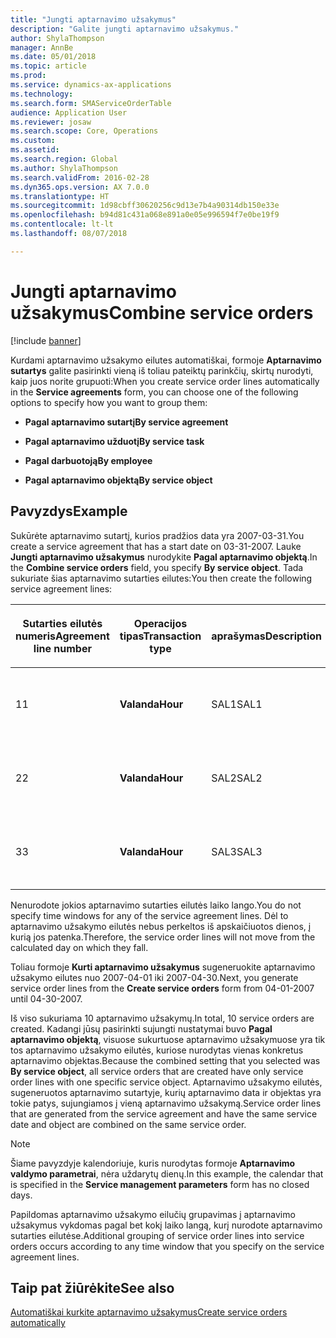 ```yaml
---
title: "Jungti aptarnavimo užsakymus"
description: "Galite jungti aptarnavimo užsakymus."
author: ShylaThompson
manager: AnnBe
ms.date: 05/01/2018
ms.topic: article
ms.prod: 
ms.service: dynamics-ax-applications
ms.technology: 
ms.search.form: SMAServiceOrderTable
audience: Application User
ms.reviewer: josaw
ms.search.scope: Core, Operations
ms.custom: 
ms.assetid: 
ms.search.region: Global
ms.author: ShylaThompson
ms.search.validFrom: 2016-02-28
ms.dyn365.ops.version: AX 7.0.0
ms.translationtype: HT
ms.sourcegitcommit: 1d98cbff30620256c9d13e7b4a90314db150e33e
ms.openlocfilehash: b94d81c431a068e891a0e05e996594f7e0be19f9
ms.contentlocale: lt-lt
ms.lasthandoff: 08/07/2018

---
```


# <a name="combine-service-orders"></a><span data-ttu-id="83c6e-103">Jungti aptarnavimo užsakymus</span><span class="sxs-lookup"><span data-stu-id="83c6e-103">Combine service orders</span></span>   

[!include [banner](../includes/banner.md)]


<span data-ttu-id="83c6e-104">Kurdami aptarnavimo užsakymo eilutes automatiškai, formoje **Aptarnavimo sutartys** galite pasirinkti vieną iš toliau pateiktų parinkčių, skirtų nurodyti, kaip juos norite grupuoti:</span><span class="sxs-lookup"><span data-stu-id="83c6e-104">When you create service order lines automatically in the **Service agreements** form, you can choose one of the following options to specify how you want to group them:</span></span>

  - <span data-ttu-id="83c6e-105">**Pagal aptarnavimo sutartį**</span><span class="sxs-lookup"><span data-stu-id="83c6e-105">**By service agreement**</span></span>

  - <span data-ttu-id="83c6e-106">**Pagal aptarnavimo užduotį**</span><span class="sxs-lookup"><span data-stu-id="83c6e-106">**By service task**</span></span>

  - <span data-ttu-id="83c6e-107">**Pagal darbuotoją**</span><span class="sxs-lookup"><span data-stu-id="83c6e-107">**By employee**</span></span>

  - <span data-ttu-id="83c6e-108">**Pagal aptarnavimo objektą**</span><span class="sxs-lookup"><span data-stu-id="83c6e-108">**By service object**</span></span>

## <a name="example"></a><span data-ttu-id="83c6e-109">Pavyzdys</span><span class="sxs-lookup"><span data-stu-id="83c6e-109">Example</span></span>

<span data-ttu-id="83c6e-110">Sukūrėte aptarnavimo sutartį, kurios pradžios data yra 2007-03-31.</span><span class="sxs-lookup"><span data-stu-id="83c6e-110">You create a service agreement that has a start date on 03-31-2007.</span></span> <span data-ttu-id="83c6e-111">Lauke **Jungti aptarnavimo užsakymus** nurodykite **Pagal aptarnavimo objektą**.</span><span class="sxs-lookup"><span data-stu-id="83c6e-111">In the **Combine service orders** field, you specify **By service object**.</span></span> <span data-ttu-id="83c6e-112">Tada sukuriate šias aptarnavimo sutarties eilutes:</span><span class="sxs-lookup"><span data-stu-id="83c6e-112">You then create the following service agreement lines:</span></span>

<table style="width:100%;">
<colgroup>
<col style="width: 16%" />
<col style="width: 16%" />
<col style="width: 16%" />
<col style="width: 16%" />
<col style="width: 16%" />
<col style="width: 16%" />
</colgroup>
<thead>
<tr class="header">
<th><p><span data-ttu-id="83c6e-113">Sutarties eilutės numeris</span><span class="sxs-lookup"><span data-stu-id="83c6e-113">Agreement line number</span></span></p></th>
<th><p><span data-ttu-id="83c6e-114">Operacijos tipas</span><span class="sxs-lookup"><span data-stu-id="83c6e-114">Transaction type</span></span></p></th>
<th><p><span data-ttu-id="83c6e-115">aprašymas</span><span class="sxs-lookup"><span data-stu-id="83c6e-115">Description</span></span></p></th>
<th><p><span data-ttu-id="83c6e-116">Intervalas</span><span class="sxs-lookup"><span data-stu-id="83c6e-116">Interval</span></span></p></th>
<th><p><span data-ttu-id="83c6e-117">Aptarnavimo objektas</span><span class="sxs-lookup"><span data-stu-id="83c6e-117">Service object</span></span></p></th>
<th><p><span data-ttu-id="83c6e-118">Pradžios data</span><span class="sxs-lookup"><span data-stu-id="83c6e-118">Start date</span></span></p></th>
</tr>
</thead>
<tbody>
<tr class="odd">
<td><p><span data-ttu-id="83c6e-119">1</span><span class="sxs-lookup"><span data-stu-id="83c6e-119">1</span></span></p></td>
<td><p><span data-ttu-id="83c6e-120"><strong>Valanda</strong></span><span class="sxs-lookup"><span data-stu-id="83c6e-120"><strong>Hour</strong></span></span></p></td>
<td><p><span data-ttu-id="83c6e-121">SAL1</span><span class="sxs-lookup"><span data-stu-id="83c6e-121">SAL1</span></span></p></td>
<td><p><span data-ttu-id="83c6e-122">Savaitinis</span><span class="sxs-lookup"><span data-stu-id="83c6e-122">Weekly</span></span></p></td>
<td><p><span data-ttu-id="83c6e-123">X-1</span><span class="sxs-lookup"><span data-stu-id="83c6e-123">X-1</span></span></p></td>
<td><p><span data-ttu-id="83c6e-124">2007-04-01</span><span class="sxs-lookup"><span data-stu-id="83c6e-124">04-01-2007</span></span></p></td>
</tr>
<tr class="even">
<td><p><span data-ttu-id="83c6e-125">2</span><span class="sxs-lookup"><span data-stu-id="83c6e-125">2</span></span></p></td>
<td><p><span data-ttu-id="83c6e-126"><strong>Valanda</strong></span><span class="sxs-lookup"><span data-stu-id="83c6e-126"><strong>Hour</strong></span></span></p></td>
<td><p><span data-ttu-id="83c6e-127">SAL2</span><span class="sxs-lookup"><span data-stu-id="83c6e-127">SAL2</span></span></p></td>
<td><p><span data-ttu-id="83c6e-128">Kas dvi savaites</span><span class="sxs-lookup"><span data-stu-id="83c6e-128">Biweekly</span></span></p></td>
<td><p><span data-ttu-id="83c6e-129">X-2</span><span class="sxs-lookup"><span data-stu-id="83c6e-129">X-2</span></span></p></td>
<td><p><span data-ttu-id="83c6e-130">2007-04-01</span><span class="sxs-lookup"><span data-stu-id="83c6e-130">04-01-2007</span></span></p></td>
</tr>
<tr class="odd">
<td><p><span data-ttu-id="83c6e-131">3</span><span class="sxs-lookup"><span data-stu-id="83c6e-131">3</span></span></p></td>
<td><p><span data-ttu-id="83c6e-132"><strong>Valanda</strong></span><span class="sxs-lookup"><span data-stu-id="83c6e-132"><strong>Hour</strong></span></span></p></td>
<td><p><span data-ttu-id="83c6e-133">SAL3</span><span class="sxs-lookup"><span data-stu-id="83c6e-133">SAL3</span></span></p></td>
<td><p><span data-ttu-id="83c6e-134">Savaitinis</span><span class="sxs-lookup"><span data-stu-id="83c6e-134">Weekly</span></span></p></td>
<td><p><span data-ttu-id="83c6e-135">X-2</span><span class="sxs-lookup"><span data-stu-id="83c6e-135">X-2</span></span></p></td>
<td><p><span data-ttu-id="83c6e-136">2007-04-01</span><span class="sxs-lookup"><span data-stu-id="83c6e-136">04-01-2007</span></span></p></td>
</tr>
</tbody>
</table>


<span data-ttu-id="83c6e-137">Nenurodote jokios aptarnavimo sutarties eilutės laiko lango.</span><span class="sxs-lookup"><span data-stu-id="83c6e-137">You do not specify time windows for any of the service agreement lines.</span></span> <span data-ttu-id="83c6e-138">Dėl to aptarnavimo užsakymo eilutės nebus perkeltos iš apskaičiuotos dienos, į kurią jos patenka.</span><span class="sxs-lookup"><span data-stu-id="83c6e-138">Therefore, the service order lines will not move from the calculated day on which they fall.</span></span>

<span data-ttu-id="83c6e-139">Toliau formoje **Kurti aptarnavimo užsakymus** sugeneruokite aptarnavimo užsakymo eilutes nuo 2007-04-01 iki 2007-04-30.</span><span class="sxs-lookup"><span data-stu-id="83c6e-139">Next, you generate service order lines from the **Create service orders** form from 04-01-2007 until 04-30-2007.</span></span>

<span data-ttu-id="83c6e-140">Iš viso sukuriama 10 aptarnavimo užsakymų.</span><span class="sxs-lookup"><span data-stu-id="83c6e-140">In total, 10 service orders are created.</span></span> <span data-ttu-id="83c6e-141">Kadangi jūsų pasirinkti sujungti nustatymai buvo **Pagal aptarnavimo objektą**, visuose sukurtuose aptarnavimo užsakymuose yra tik tos aptarnavimo užsakymo eilutės, kuriose nurodytas vienas konkretus aptarnavimo objektas.</span><span class="sxs-lookup"><span data-stu-id="83c6e-141">Because the combined setting that you selected was **By service object**, all service orders that are created have only service order lines with one specific service object.</span></span> <span data-ttu-id="83c6e-142">Aptarnavimo užsakymo eilutės, sugeneruotos aptarnavimo sutartyje, kurių aptarnavimo data ir objektas yra tokie patys, sujungiamos į vieną aptarnavimo užsakymą.</span><span class="sxs-lookup"><span data-stu-id="83c6e-142">Service order lines that are generated from the service agreement and have the same service date and object are combined on the same service order.</span></span>


> [!NOTE]
> <P><span data-ttu-id="83c6e-143">Šiame pavyzdyje kalendoriuje, kuris nurodytas formoje <STRONG>Aptarnavimo valdymo parametrai</STRONG>, nėra uždarytų dienų.</span><span class="sxs-lookup"><span data-stu-id="83c6e-143">In this example, the calendar that is specified in the <STRONG>Service management parameters</STRONG> form has no closed days.</span></span></P>



<span data-ttu-id="83c6e-144">Papildomas aptarnavimo užsakymo eilučių grupavimas į aptarnavimo užsakymus vykdomas pagal bet kokį laiko langą, kurį nurodote aptarnavimo sutarties eilutėse.</span><span class="sxs-lookup"><span data-stu-id="83c6e-144">Additional grouping of service order lines into service orders occurs according to any time window that you specify on the service agreement lines.</span></span>

## <a name="see-also"></a><span data-ttu-id="83c6e-145">Taip pat žiūrėkite</span><span class="sxs-lookup"><span data-stu-id="83c6e-145">See also</span></span>

[<span data-ttu-id="83c6e-146">Automatiškai kurkite aptarnavimo užsakymus</span><span class="sxs-lookup"><span data-stu-id="83c6e-146">Create service orders automatically</span></span>](create-service-orders-automatically.md)

  



